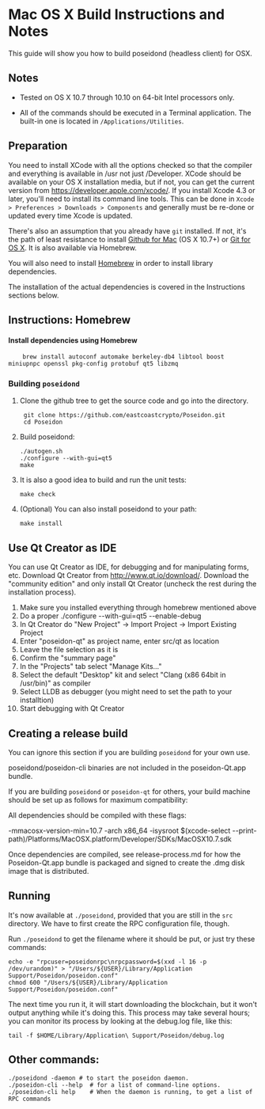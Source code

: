 Mac OS X Build Instructions and Notes
====================================
This guide will show you how to build poseidond (headless client) for OSX.

Notes
-----

* Tested on OS X 10.7 through 10.10 on 64-bit Intel processors only.

* All of the commands should be executed in a Terminal application. The
built-in one is located in `/Applications/Utilities`.

Preparation
-----------

You need to install XCode with all the options checked so that the compiler
and everything is available in /usr not just /Developer. XCode should be
available on your OS X installation media, but if not, you can get the
current version from https://developer.apple.com/xcode/. If you install
Xcode 4.3 or later, you'll need to install its command line tools. This can
be done in `Xcode > Preferences > Downloads > Components` and generally must
be re-done or updated every time Xcode is updated.

There's also an assumption that you already have `git` installed. If
not, it's the path of least resistance to install [Github for Mac](https://mac.github.com/)
(OS X 10.7+) or
[Git for OS X](https://code.google.com/p/git-osx-installer/). It is also
available via Homebrew.

You will also need to install [Homebrew](http://brew.sh) in order to install library
dependencies.

The installation of the actual dependencies is covered in the Instructions
sections below.

Instructions: Homebrew
----------------------

#### Install dependencies using Homebrew

        brew install autoconf automake berkeley-db4 libtool boost miniupnpc openssl pkg-config protobuf qt5 libzmq

### Building `poseidond`

1. Clone the github tree to get the source code and go into the directory.

        git clone https://github.com/eastcoastcrypto/Poseidon.git
        cd Poseidon

2.  Build poseidond:

        ./autogen.sh
        ./configure --with-gui=qt5
        make

3.  It is also a good idea to build and run the unit tests:

        make check

4.  (Optional) You can also install poseidond to your path:

        make install

Use Qt Creator as IDE
------------------------
You can use Qt Creator as IDE, for debugging and for manipulating forms, etc.
Download Qt Creator from http://www.qt.io/download/. Download the "community edition" and only install Qt Creator (uncheck the rest during the installation process).

1. Make sure you installed everything through homebrew mentioned above
2. Do a proper ./configure --with-gui=qt5 --enable-debug
3. In Qt Creator do "New Project" -> Import Project -> Import Existing Project
4. Enter "poseidon-qt" as project name, enter src/qt as location
5. Leave the file selection as it is
6. Confirm the "summary page"
7. In the "Projects" tab select "Manage Kits..."
8. Select the default "Desktop" kit and select "Clang (x86 64bit in /usr/bin)" as compiler
9. Select LLDB as debugger (you might need to set the path to your installtion)
10. Start debugging with Qt Creator

Creating a release build
------------------------
You can ignore this section if you are building `poseidond` for your own use.

poseidond/poseidon-cli binaries are not included in the poseidon-Qt.app bundle.

If you are building `poseidond` or `poseidon-qt` for others, your build machine should be set up
as follows for maximum compatibility:

All dependencies should be compiled with these flags:

 -mmacosx-version-min=10.7
 -arch x86_64
 -isysroot $(xcode-select --print-path)/Platforms/MacOSX.platform/Developer/SDKs/MacOSX10.7.sdk

Once dependencies are compiled, see release-process.md for how the Poseidon-Qt.app
bundle is packaged and signed to create the .dmg disk image that is distributed.

Running
-------

It's now available at `./poseidond`, provided that you are still in the `src`
directory. We have to first create the RPC configuration file, though.

Run `./poseidond` to get the filename where it should be put, or just try these
commands:

    echo -e "rpcuser=poseidonrpc\nrpcpassword=$(xxd -l 16 -p /dev/urandom)" > "/Users/${USER}/Library/Application Support/Poseidon/poseidon.conf"
    chmod 600 "/Users/${USER}/Library/Application Support/Poseidon/poseidon.conf"

The next time you run it, it will start downloading the blockchain, but it won't
output anything while it's doing this. This process may take several hours;
you can monitor its process by looking at the debug.log file, like this:

    tail -f $HOME/Library/Application\ Support/Poseidon/debug.log

Other commands:
-------

    ./poseidond -daemon # to start the poseidon daemon.
    ./poseidon-cli --help  # for a list of command-line options.
    ./poseidon-cli help    # When the daemon is running, to get a list of RPC commands
